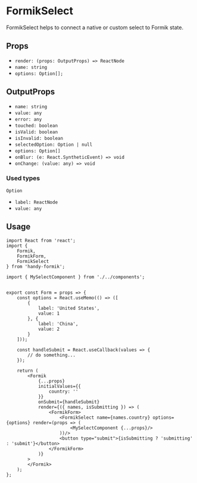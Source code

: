 # FormikSelect

FormikSelect helps to connect a native or custom select to Formik state.

## Props

* `render: (props: OutputProps) => ReactNode`
* `name: string`
* `options: Option[];`

## OutputProps

* `name: string`
* `value: any`
* `error: any`
* `touched: boolean`
* `isValid: boolean`
* `isInvalid: boolean`
* `selectedOption: Option | null`
* `options: Option[]`
* `onBlur: (e: React.SyntheticEvent) => void`
* `onChange: (value: any) => void`

### Used types

`Option`
* `label: ReactNode`
* `value: any`


## Usage

```
import React from 'react';
import {
    Formik,
    FormikForm,
    FormikSelect
} from 'handy-formik';

import { MySelectComponent } from './../components';


export const Form = props => {
    const options = React.useMemo(() => ([
        {
            label: 'United States',
            value: 1
        }, {
            label: 'China',
            value: 2
        }
    ]));

    const handleSubmit = React.useCallback(values => {
        // do something...
    });

    return (
        <Formik
            {...props}
            initialValues={{
                country: ''
            }}
            onSubmit={handleSubmit}
            render={({ names, isSubmitting }) => (
                <FormikForm>
                    <FormikSelect name={names.country} options={options} render=(props => (
                        <MySelectComponent {...props}/>
                    ))/>
                    <button type="submit">{isSubmitting ? 'submitting' : 'submit'}</button>
                </FormikForm>
            )}
        >
        </Formik>
    );
};
```
